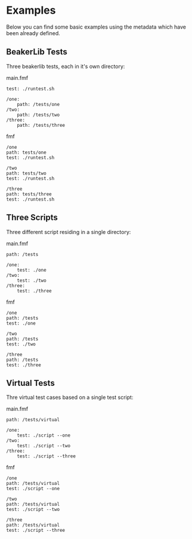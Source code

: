 Examples
========

Below you can find some basic examples using the metadata which
have been already defined.

BeakerLib Tests
---------------

Three beakerlib tests, each in it's own directory:

main.fmf

    test: ./runtest.sh
    
    /one:
        path: /tests/one
    /two:
        path: /tests/two
    /three:
        path: /tests/three

fmf

    /one
    path: tests/one
    test: ./runtest.sh

    /two
    path: tests/two
    test: ./runtest.sh

    /three
    path: tests/three
    test: ./runtest.sh

Three Scripts
-------------

Three different script residing in a single directory:

main.fmf

    path: /tests
    
    /one:
        test: ./one
    /two:
        test: ./two
    /three:
        test: ./three

fmf

    /one
    path: /tests
    test: ./one

    /two
    path: /tests
    test: ./two

    /three
    path: /tests
    test: ./three

Virtual Tests
-------------

Thre virtual test cases based on a single test script:

main.fmf

    path: /tests/virtual
    
    /one:
        test: ./script --one
    /two:
        test: ./script --two
    /three:
        test: ./script --three

fmf

    /one
    path: /tests/virtual
    test: ./script --one

    /two
    path: /tests/virtual
    test: ./script --two

    /three
    path: /tests/virtual
    test: ./script --three
